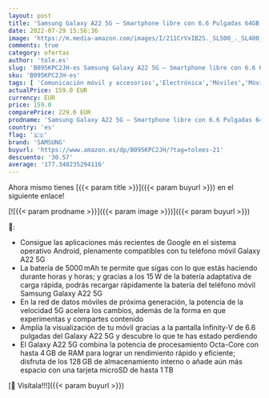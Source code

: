 ```yaml
---
layout: post
title: 'Samsung Galaxy A22 5G – Smartphone libre con 6.6 Pulgadas 64GB y Sistema Operativo Android Gris Versión ES'
date: 2022-07-29 15:56:36
image: 'https://m.media-amazon.com/images/I/211CrVxIB2S._SL500_._SL400_.jpg'
comments: true
category: ofertas
author: 'tole.es'
slug: 'B095KPC2JH-es Samsung Galaxy A22 5G – Smartphone libre con 6.6 Pulgadas...'
sku: 'B095KPC2JH-es'
tags: [ 'Comunicación móvil y accesorios','Electrónica','Móviles','Móviles y smartphones libres','android','samsung','🇪🇸', ]
actualPrice: 159.0 EUR
currency: EUR
price: 159.0
comparePrice: 229.0 EUR
prodname: 'Samsung Galaxy A22 5G – Smartphone libre con 6.6 Pulgadas 64GB y Sistema Operativo Android Gris Versión ES'
country: 'es'
flag: '🇪🇸'
brand: 'SAMSUNG'
buyurl: 'https://www.amazon.es/dp/B095KPC2JH/?tag=tolees-21'
descuento: '30.57'
average: '177.348235294116'
---
```


Ahora mismo tienes [{{< param title >}}]({{< param buyurl >}}) en el siguiente enlace!

[![{{< param prodname >}}]({{< param image >}})]({{< param buyurl >}})

🔎:

- Consigue las aplicaciones más recientes de Google en el sistema operativo Android, plenamente compatibles con tu teléfono móvil Galaxy A22 5G
- La batería de 5000 mAh te permite que sigas con lo que estás haciendo durante horas y horas; y gracias a los 15 W de la batería adaptativa de carga rápida, podrás recargar rápidamente la batería del teléfono móvil Samsung Galaxy A22 5G
- En la red de datos móviles de próxima generación, la potencia de la velocidad 5G acelera los cambios, además de la forma en que experimentas y compartes contenido
- Amplía la visualización de tu móvil gracias a la pantalla Infinity-V de 6.6 pulgadas del Galaxy A22 5G y descubre lo que te has estado perdiendo
- El Galaxy A22 5G combina la potencia de procesamiento Octa-Core con hasta 4 GB de RAM para lograr un rendimiento rápido y eficiente; disfruta de los 128 GB de almacenamiento interno o añade aún más espacio con una tarjeta microSD de hasta 1 TB

[🛒 Visítala!!!]({{< param buyurl >}})
